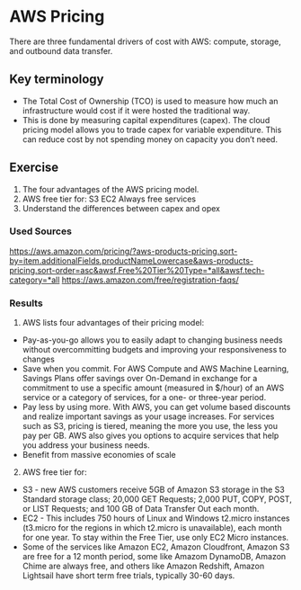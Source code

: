 # AWS Pricing

There are three fundamental drivers of cost with AWS: compute, storage, and outbound data transfer.

## Key terminology

* The Total Cost of Ownership (TCO) is used to measure how much an infrastructure would cost if it were hosted the traditional way.
* This is done by measuring capital expenditures (capex). The cloud pricing model allows you to trade capex for variable expenditure. This can reduce cost by not spending money on capacity you don’t need.
## Exercise

1. The four advantages of the AWS pricing model.
2. AWS free tier for:
S3
EC2
Always free services
3. Understand the differences between capex and opex

### Used Sources

https://aws.amazon.com/pricing/?aws-products-pricing.sort-by=item.additionalFields.productNameLowercase&aws-products-pricing.sort-order=asc&awsf.Free%20Tier%20Type=*all&awsf.tech-category=*all
https://aws.amazon.com/free/registration-faqs/

### Results 

1. AWS lists four advantages of their pricing model:
* Pay-as-you-go allows you to easily adapt to changing business needs without overcommitting budgets and improving your responsiveness to changes
* Save when you commit. For AWS Compute and AWS Machine Learning, Savings Plans offer savings over On-Demand in exchange for a commitment to use a specific amount (measured in $/hour) of an AWS service or a category of services, for a one- or three-year period.
* Pay less by using more. With AWS, you can get volume based discounts and realize important savings as your usage increases. For services such as S3, pricing is tiered, meaning the more you use, the less you pay per GB. AWS also gives you options to acquire services that help you address your business needs.
* Benefit from massive economies of scale

2. AWS free tier for:
* S3 - new AWS customers receive 5GB of Amazon S3 storage in the S3 Standard storage class; 20,000 GET Requests; 2,000 PUT, COPY, POST, or LIST Requests; and 100 GB of Data Transfer Out each month.
* EC2 - This includes 750 hours of Linux and Windows t2.micro instances (t3.micro for the regions in which t2.micro is unavailable), each month for one year. To stay within the Free Tier, use only EC2 Micro instances.
* Some of the services like Amazon EC2, Amazon Cloudfront, Amazon S3 are free for a 12 month period, some like Amazom DynamoDB, Amazon Chime are always free, and others like Amazon Redshift, Amazon Lightsail have short term free trials, typically 30-60 days.